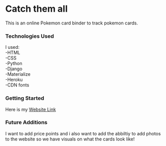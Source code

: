 # Catch them all

This is an online Pokemon card binder to track pokemon cards.

### Technologies Used

I used: <br>
-HTML<br>
-CSS<br>
-Python <br>
-Django<br>
-Materialize<br>
-Heroku<br>
-CDN fonts

### Getting Started

Here is my [Website Link](https://caughtthispokemon.herokuapp.com/)

### Future Additions

I want to add price points and i also want to add the abbiltiy to add photos to the website so we have visuals on what the cards look like!
